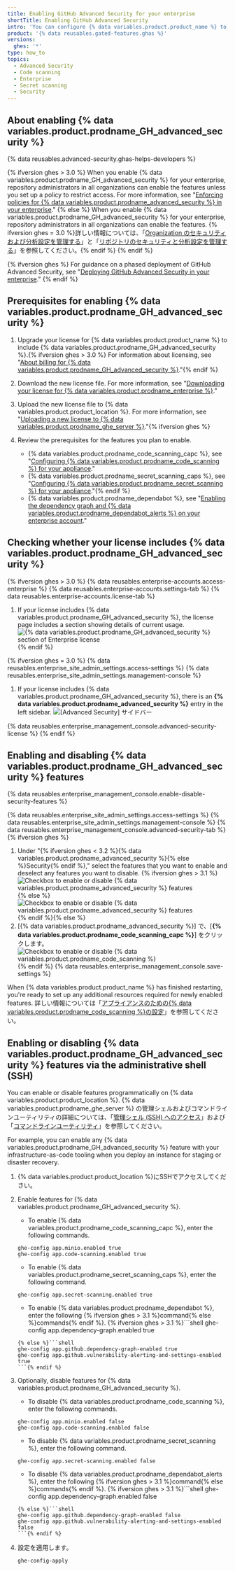 ```yaml
---
title: Enabling GitHub Advanced Security for your enterprise
shortTitle: Enabling GitHub Advanced Security
intro: 'You can configure {% data variables.product.product_name %} to include {% data variables.product.prodname_GH_advanced_security %}. This provides extra features that help users find and fix security problems in their code.'
product: '{% data reusables.gated-features.ghas %}'
versions:
  ghes: '*'
type: how_to
topics:
  - Advanced Security
  - Code scanning
  - Enterprise
  - Secret scanning
  - Security
---
```


## About enabling {% data variables.product.prodname_GH_advanced_security %}

{% data reusables.advanced-security.ghas-helps-developers %}

{% ifversion ghes > 3.0 %}
When you enable {% data variables.product.prodname_GH_advanced_security %} for your enterprise, repository administrators in all organizations can enable the features unless you set up a policy to restrict access. For more information, see "[Enforcing policies for {% data variables.product.prodname_advanced_security %} in your enterprise](/admin/policies/enforcing-policies-for-advanced-security-in-your-enterprise)."
{% else %}
When you enable {% data variables.product.prodname_GH_advanced_security %} for your enterprise, repository administrators in all organizations can enable the features. {% ifversion ghes = 3.0 %}詳しい情報については、「[Organization のセキュリティおよび分析設定を管理する](/organizations/keeping-your-organization-secure/managing-security-and-analysis-settings-for-your-organization)」と「[リポジトリのセキュリティと分析設定を管理する](/github/administering-a-repository/managing-security-and-analysis-settings-for-your-repository)」を参照してください。{% endif %}
{% endif %}

{% ifversion ghes %}
For guidance on a phased deployment of GitHub Advanced Security, see "[Deploying GitHub Advanced Security in your enterprise](/admin/advanced-security/deploying-github-advanced-security-in-your-enterprise)."
{% endif %}

## Prerequisites for enabling {% data variables.product.prodname_GH_advanced_security %}

1. Upgrade your license for {% data variables.product.product_name %} to include {% data variables.product.prodname_GH_advanced_security %}.{% ifversion ghes > 3.0 %} For information about licensing, see "[About billing for {% data variables.product.prodname_GH_advanced_security %}](/billing/managing-billing-for-github-advanced-security/about-billing-for-github-advanced-security)."{% endif %}
2. Download the new license file. For more information, see "[Downloading your license for {% data variables.product.prodname_enterprise %}](/billing/managing-your-license-for-github-enterprise/downloading-your-license-for-github-enterprise)."
3. Upload the new license file to {% data variables.product.product_location %}. For more information, see "[Uploading a new license to {% data variables.product.prodname_ghe_server %}](/billing/managing-your-license-for-github-enterprise/uploading-a-new-license-to-github-enterprise-server)."{% ifversion ghes %}
4. Review the prerequisites for the features you plan to enable.

    - {% data variables.product.prodname_code_scanning_capc %}, see "[Configuring {% data variables.product.prodname_code_scanning %} for your appliance](/admin/advanced-security/configuring-code-scanning-for-your-appliance#prerequisites-for-code-scanning)."
    - {% data variables.product.prodname_secret_scanning_caps %}, see "[Configuring {% data variables.product.prodname_secret_scanning %} for your appliance](/admin/advanced-security/configuring-secret-scanning-for-your-appliance#prerequisites-for-secret-scanning)."{% endif %}
    - {% data variables.product.prodname_dependabot %}, see "[Enabling the dependency graph and {% data variables.product.prodname_dependabot_alerts %} on your enterprise account](/admin/configuration/managing-connections-between-your-enterprise-accounts/enabling-the-dependency-graph-and-dependabot-alerts-on-your-enterprise-account)."

## Checking whether your license includes {% data variables.product.prodname_GH_advanced_security %}

{% ifversion ghes > 3.0 %}
{% data reusables.enterprise-accounts.access-enterprise %}
{% data reusables.enterprise-accounts.settings-tab %}
{% data reusables.enterprise-accounts.license-tab %}
1. If your license includes {% data variables.product.prodname_GH_advanced_security %}, the license page includes a section showing details of current usage. ![{% data variables.product.prodname_GH_advanced_security %} section of Enterprise license](/assets/images/help/billing/ghas-orgs-list-enterprise-ghes.png)
{% endif %}

{% ifversion ghes = 3.0 %}
{% data reusables.enterprise_site_admin_settings.access-settings %}
{% data reusables.enterprise_site_admin_settings.management-console %}
1. If your license includes {% data variables.product.prodname_GH_advanced_security %}, there is an **{% data variables.product.prodname_advanced_security %}** entry in the left sidebar. ![[Advanced Security] サイドバー](/assets/images/enterprise/management-console/sidebar-advanced-security.png)

{% data reusables.enterprise_management_console.advanced-security-license %}
{% endif %}

## Enabling and disabling {% data variables.product.prodname_GH_advanced_security %} features

{% data reusables.enterprise_management_console.enable-disable-security-features %}

{% data reusables.enterprise_site_admin_settings.access-settings %}
{% data reusables.enterprise_site_admin_settings.management-console %}
{% data reusables.enterprise_management_console.advanced-security-tab %}{% ifversion ghes %}
1. Under "{% ifversion ghes < 3.2 %}{% data variables.product.prodname_advanced_security %}{% else %}Security{% endif %}," select the features that you want to enable and deselect any features you want to disable.
{% ifversion ghes > 3.1 %}![Checkbox to enable or disable {% data variables.product.prodname_advanced_security %} features](/assets/images/enterprise/3.2/management-console/enable-security-checkboxes.png){% else %}![Checkbox to enable or disable {% data variables.product.prodname_advanced_security %} features](/assets/images/enterprise/management-console/enable-advanced-security-checkboxes.png){% endif %}{% else %}
1. [{% data variables.product.prodname_advanced_security %}] で、[**{% data variables.product.prodname_code_scanning_capc %}**] をクリックします。 ![Checkbox to enable or disable {% data variables.product.prodname_code_scanning %}](/assets/images/enterprise/management-console/enable-code-scanning-checkbox.png){% endif %}
{% data reusables.enterprise_management_console.save-settings %}

When {% data variables.product.product_name %} has finished restarting, you're ready to set up any additional resources required for newly enabled features. 詳しい情報については「[アプライアンスのための{% data variables.product.prodname_code_scanning %}の設定](/admin/advanced-security/configuring-code-scanning-for-your-appliance)」を参照してください。

## Enabling or disabling {% data variables.product.prodname_GH_advanced_security %} features via the administrative shell (SSH)

You can enable or disable features programmatically on {% data variables.product.product_location %}. {% data variables.product.prodname_ghe_server %} の管理シェルおよびコマンドラインユーティリティの詳細については、「[管理シェル (SSH) へのアクセス](/admin/configuration/accessing-the-administrative-shell-ssh)」および「[コマンドラインユーティリティ](/admin/configuration/command-line-utilities#ghe-config)」を参照してください。

For example, you can enable any {% data variables.product.prodname_GH_advanced_security %} feature with your infrastructure-as-code tooling when you deploy an instance for staging or disaster recovery.

1. {% data variables.product.product_location %}にSSHでアクセスしてください。
1. Enable features for {% data variables.product.prodname_GH_advanced_security %}.

    - To enable {% data variables.product.prodname_code_scanning_capc %}, enter the following commands.
    ```shell
    ghe-config app.minio.enabled true
    ghe-config app.code-scanning.enabled true
    ```
    - To enable {% data variables.product.prodname_secret_scanning_caps %}, enter the following command.
    ```shell
    ghe-config app.secret-scanning.enabled true
    ```
    - To enable {% data variables.product.prodname_dependabot %}, enter the following {% ifversion ghes > 3.1 %}command{% else %}commands{% endif %}.
    {% ifversion ghes > 3.1 %}```shell
    ghe-config app.dependency-graph.enabled true
    ```
    {% else %}```shell
    ghe-config app.github.dependency-graph-enabled true
    ghe-config app.github.vulnerability-alerting-and-settings-enabled true
    ```{% endif %}
2. Optionally, disable features for {% data variables.product.prodname_GH_advanced_security %}.

    - To disable {% data variables.product.prodname_code_scanning %}, enter the following commands.
    ```shell
    ghe-config app.minio.enabled false
    ghe-config app.code-scanning.enabled false
    ```
    - To disable {% data variables.product.prodname_secret_scanning %}, enter the following command.
    ```shell
    ghe-config app.secret-scanning.enabled false
    ```
    - To disable {% data variables.product.prodname_dependabot_alerts %}, enter the following {% ifversion ghes > 3.1 %}command{% else %}commands{% endif %}.
    {% ifversion ghes > 3.1 %}```shell
    ghe-config app.dependency-graph.enabled false
    ```
    {% else %}```shell
    ghe-config app.github.dependency-graph-enabled false
    ghe-config app.github.vulnerability-alerting-and-settings-enabled false
    ```{% endif %}
3. 設定を適用します。
    ```shell
    ghe-config-apply
    ```
